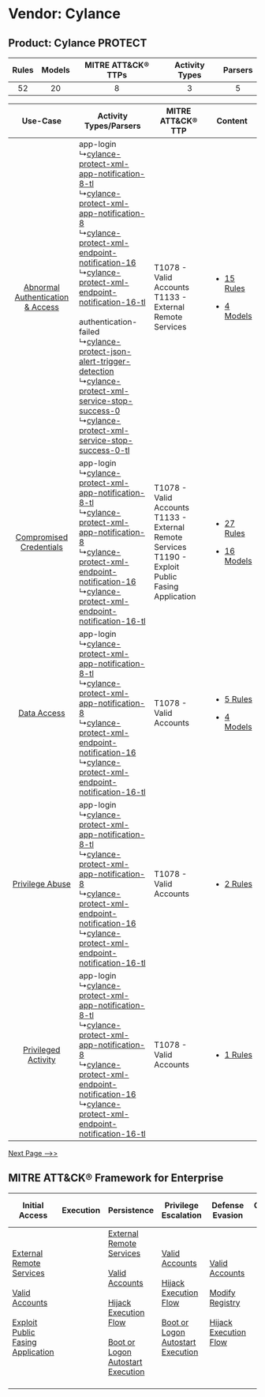 Vendor: Cylance
===============
Product: Cylance PROTECT
------------------------
| Rules | Models | MITRE ATT&CK® TTPs | Activity Types | Parsers |
|:-----:|:------:|:------------------:|:--------------:|:-------:|
|  52   |   20   |         8          |       3        |    5    |

|    Use-Case    | Activity Types/Parsers    | MITRE ATT&CK® TTP    | Content    |
|:----:| ---- | ---- | ---- |
| [Abnormal Authentication & Access](../../../UseCases/uc_abnormal_authentication_&_access.md) |  app-login<br> ↳[cylance-protect-xml-app-notification-8-tl](Ps/pC_cylanceprotectxmlappnotification8tl.md)<br> ↳[cylance-protect-xml-app-notification-8](Ps/pC_cylanceprotectxmlappnotification8.md)<br> ↳[cylance-protect-xml-endpoint-notification-16](Ps/pC_cylanceprotectxmlendpointnotification16.md)<br> ↳[cylance-protect-xml-endpoint-notification-16-tl](Ps/pC_cylanceprotectxmlendpointnotification16tl.md)<br><br> authentication-failed<br> ↳[cylance-protect-json-alert-trigger-detection](Ps/pC_cylanceprotectjsonalerttriggerdetection.md)<br> ↳[cylance-protect-xml-service-stop-success-0](Ps/pC_cylanceprotectxmlservicestopsuccess0.md)<br> ↳[cylance-protect-xml-service-stop-success-0-tl](Ps/pC_cylanceprotectxmlservicestopsuccess0tl.md)<br> | T1078 - Valid Accounts<br>T1133 - External Remote Services<br>    | [<ul><li>15 Rules</li></ul><ul><li>4 Models</li></ul>](RM/r_m_cylance_cylance_protect_Abnormal_Authentication_&_Access.md) |
|          [Compromised Credentials](../../../UseCases/uc_compromised_credentials.md)          |  app-login<br> ↳[cylance-protect-xml-app-notification-8-tl](Ps/pC_cylanceprotectxmlappnotification8tl.md)<br> ↳[cylance-protect-xml-app-notification-8](Ps/pC_cylanceprotectxmlappnotification8.md)<br> ↳[cylance-protect-xml-endpoint-notification-16](Ps/pC_cylanceprotectxmlendpointnotification16.md)<br> ↳[cylance-protect-xml-endpoint-notification-16-tl](Ps/pC_cylanceprotectxmlendpointnotification16tl.md)<br>    | T1078 - Valid Accounts<br>T1133 - External Remote Services<br>T1190 - Exploit Public Fasing Application<br> | [<ul><li>27 Rules</li></ul><ul><li>16 Models</li></ul>](RM/r_m_cylance_cylance_protect_Compromised_Credentials.md)         |
|    [Data Access](../../../UseCases/uc_data_access.md)    |  app-login<br> ↳[cylance-protect-xml-app-notification-8-tl](Ps/pC_cylanceprotectxmlappnotification8tl.md)<br> ↳[cylance-protect-xml-app-notification-8](Ps/pC_cylanceprotectxmlappnotification8.md)<br> ↳[cylance-protect-xml-endpoint-notification-16](Ps/pC_cylanceprotectxmlendpointnotification16.md)<br> ↳[cylance-protect-xml-endpoint-notification-16-tl](Ps/pC_cylanceprotectxmlendpointnotification16tl.md)<br>    | T1078 - Valid Accounts<br>    | [<ul><li>5 Rules</li></ul><ul><li>4 Models</li></ul>](RM/r_m_cylance_cylance_protect_Data_Access.md)    |
|    [Privilege Abuse](../../../UseCases/uc_privilege_abuse.md)    |  app-login<br> ↳[cylance-protect-xml-app-notification-8-tl](Ps/pC_cylanceprotectxmlappnotification8tl.md)<br> ↳[cylance-protect-xml-app-notification-8](Ps/pC_cylanceprotectxmlappnotification8.md)<br> ↳[cylance-protect-xml-endpoint-notification-16](Ps/pC_cylanceprotectxmlendpointnotification16.md)<br> ↳[cylance-protect-xml-endpoint-notification-16-tl](Ps/pC_cylanceprotectxmlendpointnotification16tl.md)<br>    | T1078 - Valid Accounts<br>    | [<ul><li>2 Rules</li></ul>](RM/r_m_cylance_cylance_protect_Privilege_Abuse.md)    |
|    [Privileged Activity](../../../UseCases/uc_privileged_activity.md)    |  app-login<br> ↳[cylance-protect-xml-app-notification-8-tl](Ps/pC_cylanceprotectxmlappnotification8tl.md)<br> ↳[cylance-protect-xml-app-notification-8](Ps/pC_cylanceprotectxmlappnotification8.md)<br> ↳[cylance-protect-xml-endpoint-notification-16](Ps/pC_cylanceprotectxmlendpointnotification16.md)<br> ↳[cylance-protect-xml-endpoint-notification-16-tl](Ps/pC_cylanceprotectxmlendpointnotification16tl.md)<br>    | T1078 - Valid Accounts<br>    | [<ul><li>1 Rules</li></ul>](RM/r_m_cylance_cylance_protect_Privileged_Activity.md)    |
[Next Page -->>](2_ds_cylance_cylance_protect.md)

MITRE ATT&CK® Framework for Enterprise
--------------------------------------
| Initial Access                                                                                                                                                                                                                         | Execution | Persistence                                                                                                                                                                                                                                                                                                      | Privilege Escalation                                                                                                                                                                                                                | Defense Evasion                                                                                                                                                                                                   | Credential Access | Discovery | Lateral Movement | Collection | Command and Control                                                                                                                       | Exfiltration | Impact |
| -------------------------------------------------------------------------------------------------------------------------------------------------------------------------------------------------------------------------------------- | --------- | ---------------------------------------------------------------------------------------------------------------------------------------------------------------------------------------------------------------------------------------------------------------------------------------------------------------- | ----------------------------------------------------------------------------------------------------------------------------------------------------------------------------------------------------------------------------------- | ----------------------------------------------------------------------------------------------------------------------------------------------------------------------------------------------------------------- | ----------------- | --------- | ---------------- | ---------- | ----------------------------------------------------------------------------------------------------------------------------------------- | ------------ | ------ |
| [External Remote Services](https://attack.mitre.org/techniques/T1133)<br><br>[Valid Accounts](https://attack.mitre.org/techniques/T1078)<br><br>[Exploit Public Fasing Application](https://attack.mitre.org/techniques/T1190)<br><br> |           | [External Remote Services](https://attack.mitre.org/techniques/T1133)<br><br>[Valid Accounts](https://attack.mitre.org/techniques/T1078)<br><br>[Hijack Execution Flow](https://attack.mitre.org/techniques/T1574)<br><br>[Boot or Logon Autostart Execution](https://attack.mitre.org/techniques/T1547)<br><br> | [Valid Accounts](https://attack.mitre.org/techniques/T1078)<br><br>[Hijack Execution Flow](https://attack.mitre.org/techniques/T1574)<br><br>[Boot or Logon Autostart Execution](https://attack.mitre.org/techniques/T1547)<br><br> | [Valid Accounts](https://attack.mitre.org/techniques/T1078)<br><br>[Modify Registry](https://attack.mitre.org/techniques/T1112)<br><br>[Hijack Execution Flow](https://attack.mitre.org/techniques/T1574)<br><br> |                   |           |                  |            | [Proxy: Multi-hop Proxy](https://attack.mitre.org/techniques/T1090/003)<br><br>[Proxy](https://attack.mitre.org/techniques/T1090)<br><br> |              |        |